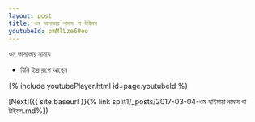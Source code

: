 ```yaml
---
layout: post
title: ওম ভাসাভায় নামায গা টাইমস
youtubeId: pmMlLze69eo
---
```

 
 
 ওম ভাসাভায় নামায  
 
 -  যিনি ইন্দ্র রূপে আছেন 
 
  
 
  
 
 
 
 
 
 


{% include youtubePlayer.html id=page.youtubeId %}
 
[Next]({{ site.baseurl }}{% link  split1/_posts/2017-03-04-ওম হাইমায়া নামায গা টাইমস.md%})
 
